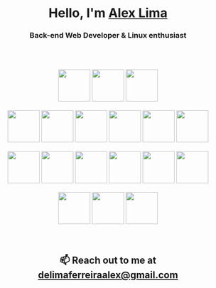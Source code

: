 <h1 align="center">Hello, I'm <a href="https://github.com/luminahi">Alex Lima</a></h1>
<h3 align="center">Back-end Web Developer & Linux enthusiast</h3>

<br/>
<br/>
<br/>

<div>
  <div  align="center">
    <img height="72" width="72" src="https://cdn.simpleicons.org/linux/black/white" />
    <img height="72" width="72" 
      src="https://cdn.jsdelivr.net/npm/simple-icons@v10/icons/ubuntu.svg" />
    <img height="72" width="72" 
      src="https://cdn.jsdelivr.net/npm/simple-icons@v10/icons/archlinux.svg" />
  </div>
  <br/>
  <div align="center">
    <img height="72" width="72" 
      src="https://cdn.jsdelivr.net/npm/simple-icons@v10/icons/nodedotjs.svg" />
    <img height="72" width="72" 
      src="https://cdn.jsdelivr.net/npm/simple-icons@v10/icons/javascript.svg" />
    <img height="72" width="72" 
      src="https://cdn.jsdelivr.net/npm/simple-icons@v10/icons/typescript.svg" />
    <img height="72" width="72" 
      src="https://cdn.jsdelivr.net/npm/simple-icons@v10/icons/express.svg" />
    <img height="72" width="72" 
      src="https://cdn.jsdelivr.net/npm/simple-icons@v10/icons/jest.svg" />
    <img height="72" width="72" 
      src="https://cdn.jsdelivr.net/npm/simple-icons@v10/icons/react.svg" />
  </div>
  <br/>
  <div align="center">
    <img height="72" width="72" 
      src="https://cdn.jsdelivr.net/npm/simple-icons@v10/icons/amazonaws.svg" />
    <img height="72" width="72" 
      src="https://cdn.jsdelivr.net/npm/simple-icons@v10/icons/docker.svg" />
    <img height="72" width="72" 
      src="https://cdn.jsdelivr.net/npm/simple-icons@v10/icons/git.svg" />
    <img height="72" width="72" 
      src="https://cdn.jsdelivr.net/npm/simple-icons@v10/icons/postgresql.svg" />
    <img height="72" width="72" 
      src="https://cdn.jsdelivr.net/npm/simple-icons@v10/icons/mongodb.svg" />
    <img height="72" width="72" 
      src="https://cdn.jsdelivr.net/npm/simple-icons@v10/icons/redis.svg" />
  </div>
  <br/>
  <div align="center">
    <img height="72" width="72" 
        src="https://cdn.jsdelivr.net/npm/simple-icons@v10/icons/c.svg" />
    <img height="72" width="72" 
        src="https://cdn.jsdelivr.net/npm/simple-icons@v10/icons/csharp.svg" />
    <img height="72" width="72" 
        src="https://cdn.jsdelivr.net/npm/simple-icons@v10/icons/unity.svg" />
  </div>

</div>
<br/>
<br/>

<footer>
  <h2 align="center">📫 Reach out to me at <a href=".">delimaferreiraalex@gmail.com</a></h2>
</footer>
